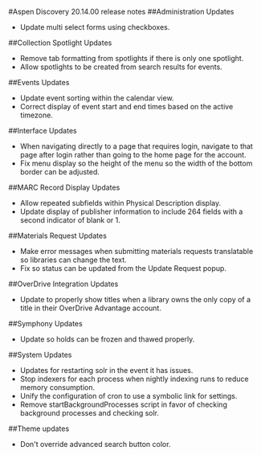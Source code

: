 #Aspen Discovery 20.14.00 release notes
##Administration Updates
- Update multi select forms using checkboxes.

##Collection Spotlight Updates
- Remove tab formatting from spotlights if there is only one spotlight.
- Allow spotlights to be created from search results for events.

##Events Updates
- Update event sorting within the calendar view. 
- Correct display of event start and end times based on the active timezone. 

##Interface Updates
- When navigating directly to a page that requires login, navigate to that page after login rather than going to the home page for the account.
- Fix menu display so the height of the menu so the width of the bottom border can be adjusted. 

##MARC Record Display Updates
- Allow repeated subfields within Physical Description display. 
- Update display of publisher information to include 264 fields with a second indicator of blank or 1. 

##Materials Request Updates
- Make error messages when submitting materials requests translatable so libraries can change the text.
- Fix so status can be updated from the Update Request popup.

##OverDrive Integration Updates
- Update to properly show titles when a library owns the only copy of a title in their OverDrive Advantage account.

##Symphony Updates
- Update so holds can be frozen and thawed properly. 

##System Updates
- Updates for restarting solr in the event it has issues. 
- Stop indexers for each process when nightly indexing runs to reduce memory consumption. 
- Unify the configuration of cron to use a symbolic link for settings.
- Remove startBackgroundProcesses script in favor of checking background processes and checking solr. 

##Theme updates
- Don't override advanced search button color.